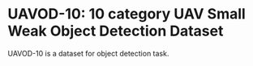 # UAVOD-10: 10 category UAV Small Weak Object Detection Dataset

UAVOD-10 is a dataset for object detection task.